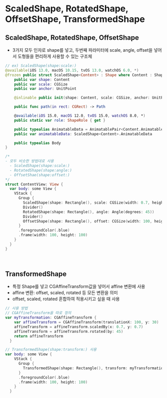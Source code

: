 # ScaledShape, RotatedShape, OffsetShape, TransformedShape

## ScaledShape, RotatedShape, OffsetShape
- 3가지 모두 인자로 shape를 넣고, 두번째 파라미터에 scale, angle, offset을 넣어서 도형들을 편리하게 사용할 수 있는 구조체
```Swift
// ex) ScaledShape(shape:scale:)
@available(iOS 13.0, macOS 10.15, tvOS 13.0, watchOS 6.0, *)
@frozen public struct ScaledShape<Content> : Shape where Content : Shape {
    public var shape: Content
    public var scale: CGSize
    public var anchor: UnitPoint

    @inlinable public init(shape: Content, scale: CGSize, anchor: UnitPoint = .center)

    public func path(in rect: CGRect) -> Path

    @available(iOS 15.0, macOS 12.0, tvOS 15.0, watchOS 8.0, *)
    public static var role: ShapeRole { get }

    public typealias AnimatableData = AnimatablePair<Content.AnimatableData, AnimatablePair<CGSize.AnimatableData, UnitPoint.AnimatableData>>
    public var animatableData: ScaledShape<Content>.AnimatableData

    public typealias Body
}

/*
- 모두 비슷한 방법대로 사용
  - ScaledShape(shape:scale:)
  - RotatedShape(shape:angle:)
  - OffsetShae(shape:offset:)
*/
struct ContentView: View {
  var body: some View {
    VStack {
      Group {
        ScaledShape(shape: Rectangle(), scale: CGSize(width: 0.7, height: 0.7))
        Divider()
        RotatedShape(shape: Rectangle(), angle: Angle(degrees: 45))
        Divider()
        OffsetShape(shape: Rectangle(), offset: CGSize(width: 100, height: 30))
      }
      .foregroundColor(.blue)
      .frame(width: 100, height: 100)
    }
  }
}
```
<br/>

## TransformedShape
- 특정 Shape를 넣고 CGAffineTransform값을 넣어서 affine 변환에 사용
- affine 변환: offset, scaled, rotated 등 모든 변환을 의미
- offset, scaled, rotated 혼합하여 적용시키고 싶을 때 사용

```Swift
// 사용 방법
// CGAffineTransform을 따로 정의
var myTransformation: CGAffineTransform {
    var affineTransform = CGAffineTransform(translationX: 100, y: 30)
    affineTransform = affineTransform.scaledBy(x: 0.7, y: 0.7)
    affineTransform = affineTransform.rotated(by: 45)
    return affineTransform
  }

// TransformedShape(shape:transform:) 사용
var body: some View {
    VStack {
      Group {
        TransformedShape(shape: Rectangle(), transform: myTransformation)
      }
      .foregroundColor(.blue)
      .frame(width: 100, height: 100)
    }
  }
```
<br/>
